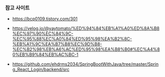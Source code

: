 ### 참고 사이트
- https://bcp0109.tistory.com/301
  

- https://velog.io/@yaytomato/%ED%94%84%EB%A1%A0%ED%8A%B8%EC%97%90%EC%84%9C-%EC%95%88%EC%A0%84%ED%95%98%EA%B2%8C-%EB%A1%9C%EA%B7%B8%EC%9D%B8-%EC%B2%98%EB%A6%AC%ED%95%98%EA%B8%B0#%EC%A4%80%EB%B9%84%EB%AC%BC-1

- https://github.com/ehdrms2034/SpringBootWithJava/tree/master/Spring_React_Login/backend/src